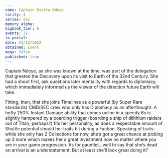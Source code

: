 ```yaml
---
name: Captain Diatta Ndoye
rarity: 4
series: dsc
memory_alpha:
bigbook_tier: 6
events: 32
in_portal:
date: 21/12/2022
obtained: Event
mega: false
published: true
---
```


Captain Ndoye, as she was known at the time, was part of the delegation that greeted the Discovery upon its visit to Earth of the 32nd Century. She had a shoot first, ask questions later mentality with regards to diplomacy, which immediately informed us the viewer of the direction future Earth will take.

Fitting, then, that she joins Timelines as a powerful (by Super Rare standards) CMD/SEC crew who only has Diplomacy as an afterthought. A hefty 250% Instant Damage ability that comes online in a speedy 6s is slightly hampered by a boarding trigger (boarding a ship of dilithium raiders out of Titan, perhaps?) fits her personality, as does a respectable amount of Shuttle potential should her traits hit during a Faction. Speaking of traits: while she only has 2 Collections for now, she’s got a great chance at picking up 3 more which makes her a great investment now no matter where you are in your game progression. As for gauntlet…well to say that she’s dead on arrival is an understatement. But at least she’ll look great doing it?
